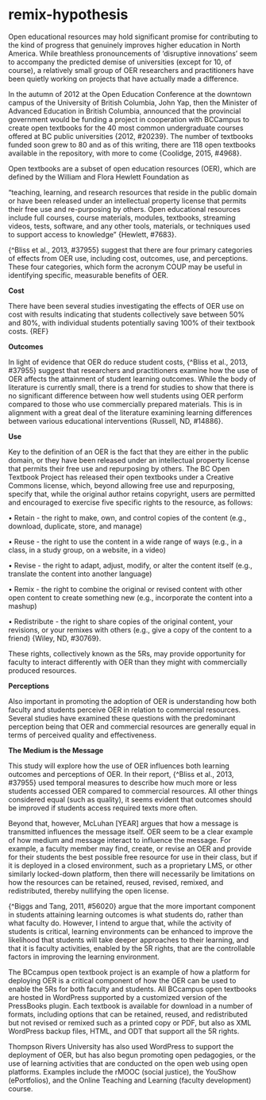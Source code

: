 # remix-hypothesis

Open educational resources may hold significant promise for contributing to the kind of progress that genuinely improves higher education in North America. While breathless pronouncements of ‘disruptive innovations’ seem to accompany the predicted demise of universities \(except for 10, of course\), a relatively small group of OER researchers and practitioners have been quietly working on projects that have actually made a difference.

In the autumn of 2012 at the Open Education Conference at the downtown campus of the University of British Columbia, John Yap, then the Minister of Advanced Education in British Columbia, announced that the provincial government would be funding a project in cooperation with BCCampus to create open textbooks for the 40 most common undergraduate courses offered at BC public universities {2012, \#20239}. The number of textbooks funded soon grew to 80 and as of this writing, there are 118 open textbooks available in the repository, with more to come {Coolidge, 2015, \#4968}.

Open textbooks are a subset of open education resources \(OER\), which are defined by the William and Flora Hewlett Foundation as

“teaching, learning, and research resources that reside in the public domain or have been released under an intellectual property license that permits their free use and re-purposing by others. Open educational resources include full courses, course materials, modules, textbooks, streaming videos, tests, software, and any other tools, materials, or techniques used to support access to knowledge” {Hewlett, \#7683}.

{^Bliss et al., 2013, \#37955} suggest that there are four primary categories of effects from OER use, including cost, outcomes, use, and perceptions. These four categories, which form the acronym COUP may be useful in identifying specific, measurable benefits of OER.

**Cost**

There have been several studies investigating the effects of OER use on cost with results indicating that students collectively save between 50% and 80%, with individual students potentially saving 100% of their textbook costs. {REF}

**Outcomes**

In light of evidence that OER do reduce student costs, {^Bliss et al., 2013, \#37955} suggest that researchers and practitioners examine how the use of OER affects the attainment of student learning outcomes. While the body of literature is currently small, there is a trend for studies to show that there is no significant difference between how well students using OER perform compared to those who use commercially prepared materials. This is in alignment with a great deal of the literature examining learning differences between various educational interventions {Russell, ND, \#14886}.

**Use**

Key to the definition of an OER is the fact that they are either in the public domain, or they have been released under an intellectual property license that permits their free use and repurposing by others. The BC Open Textbook Project has released their open textbooks under a Creative Commons license, which, beyond allowing free use and repurposing, specify that, while the original author retains copyright, users are permitted and encouraged to exercise five specific rights to the resource, as follows:

• Retain - the right to make, own, and control copies of the content \(e.g., download, duplicate, store, and manage\)

• Reuse - the right to use the content in a wide range of ways \(e.g., in a class, in a study group, on a website, in a video\)

• Revise - the right to adapt, adjust, modify, or alter the content itself \(e.g., translate the content into another language\)

• Remix - the right to combine the original or revised content with other open content to create something new \(e.g., incorporate the content into a mashup\)

• Redistribute - the right to share copies of the original content, your revisions, or your remixes with others \(e.g., give a copy of the content to a friend\) {Wiley, ND, \#30769}.

These rights, collectively known as the 5Rs, may provide opportunity for faculty to interact differently with OER than they might with commercially produced resources.

**Perceptions**

Also important in promoting the adoption of OER is understanding how both faculty and students perceive OER in relation to commercial resources. Several studies have examined these questions with the predominant perception being that OER and commercial resources are generally equal in terms of perceived quality and effectiveness.

**The Medium is the Message**

This study will explore how the use of OER influences both learning outcomes and perceptions of OER. In their report, {^Bliss et al., 2013, \#37955} used temporal measures to describe how much more or less students accessed OER compared to commercial resources. All other things considered equal \(such as quality\), it seems evident that outcomes should be improved if students access required texts more often.

Beyond that, however, McLuhan \[YEAR\] argues that how a message is transmitted influences the message itself. OER seem to be a clear example of how medium and message interact to influence the message. For example, a faculty member may find, create, or revise an OER and provide for their students the best possible free resource for use in their class, but if it is deployed in a closed environment, such as a proprietary LMS, or other similarly locked-down platform, then there will necessarily be limitations on how the resources can be retained, reused, revised, remixed, and redistributed, thereby nullifying the open license.

{^Biggs and Tang, 2011, \#56020} argue that the more important component in students attaining learning outcomes is what students do, rather than what faculty do. However, I intend to argue that, while the activity of students is critical, learning environments can be enhanced to improve the likelihood that students will take deeper approaches to their learning, and that it is faculty activities, enabled by the 5R rights, that are the controllable factors in improving the learning environment.

The BCcampus open textbook project is an example of how a platform for deploying OER is a critical component of how the OER can be used to enable the 5Rs for both faculty and students. All BCcampus open textbooks are hosted in WordPress supported by a customized version of the PressBooks plugin. Each textbook is available for download in a number of formats, including options that can be retained, reused, and redistributed but not revised or remixed such as a printed copy or PDF, but also as XML WordPress backup files, HTML, and ODT that support all the 5R rights.

Thompson Rivers University has also used WordPress to support the deployment of OER, but has also begun promoting open pedagogies, or the use of learning activities that are conducted on the open web using open platforms. Examples include the rMOOC \(social justice\), the YouShow \(ePortfolios\), and the Online Teaching and Learning \(faculty development\) course.



